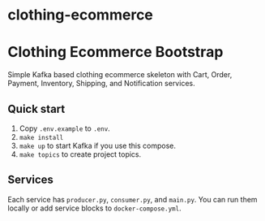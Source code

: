 # clothing-ecommerce
# Clothing Ecommerce Bootstrap

Simple Kafka based clothing ecommerce skeleton with Cart, Order, Payment, Inventory, Shipping, and Notification services.

## Quick start
1. Copy `.env.example` to `.env`.
2. `make install`
3. `make up` to start Kafka if you use this compose.
4. `make topics` to create project topics.

## Services
Each service has `producer.py`, `consumer.py`, and `main.py`. You can run them locally or add service blocks to `docker-compose.yml`.
